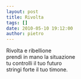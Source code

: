 ```yaml
---
layout: post
title: Rivolta
tags: []
date: 2010-05-10 19:12:00
author: pietro
---
```

Rivolta e ribellione<br/>prendi in mano la situazione<br/>tu controlli il tuo futuro<br/>stringi forte il tuo timone.
